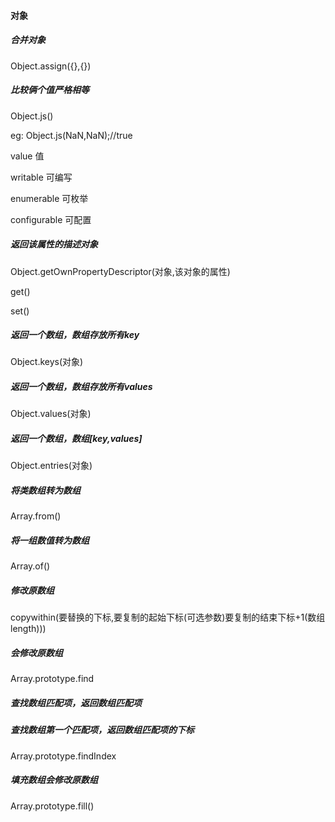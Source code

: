 #### 对象
##### 合并对象
Object.assign({},{})  
##### 比较俩个值严格相等
Object.js()

eg:
Object.js(NaN,NaN);//true

value           值

writable        可编写

enumerable      可枚举

configurable    可配置

##### 返回该属性的描述对象
Object.getOwnPropertyDescriptor(对象,该对象的属性)

get()

set()

##### 返回一个数组，数组存放所有key
Object.keys(对象)

##### 返回一个数组，数组存放所有values
Object.values(对象)

##### 返回一个数组，数组[key,values]
Object.entries(对象)

##### 将类数组转为数组
Array.from()

##### 将一组数值转为数组
Array.of()

##### 修改原数组
copywithin(要替换的下标,要复制的起始下标(可选参数)要复制的结束下标+1(数组length)))

##### 会修改原数组
Array.prototype.find

##### 查找数组匹配项，返回数组匹配项


##### 查找数组第一个匹配项，返回数组匹配项的下标
Array.prototype.findIndex

##### 填充数组会修改原数组
Array.prototype.fill()